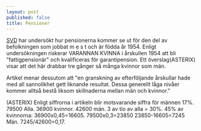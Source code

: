 ```yaml
---
layout: post
published: false
title: Pensioner
---
```


[SVD](http://www.svd.se/majoriteten-av-kvinnor-riskerar-fattigpension "Majoriteten av kvinnor riskerar fattigpension") har undersökt hur pensionerna kommer se ut för den del av befolkningen som jobbat m e s t och är födda år 1954. Enligt undersökningen riskerar VARANNAN KVINNA i årskullen 1954 att bli "fattigpensionär" och kvalificeras för garantipension. Ett överslag(ASTERIX) visar att det här drabbar tre gånger så många kvinnor som män.

Artikel menar dessutom att "en granskning av efterföljande årskullar hade med all sannolikhet gett liknande resultat. Dessa generellt låga nivåer kommer alltså bestå liksom skillnaderna mellan män och kvinnor."

(ASTERIX) Enligt siffrorna i artikeln blir motsvarande siffra för männen 17%. 79500 Alla. 36900 kvinnor. 42600 män. 3 av tio av alla = 30%. 45% av kvinnorna: 36900x0,45=16605. 79500x0,3=23850 23850-16605=7245 Män. 7245/42600=0,17.